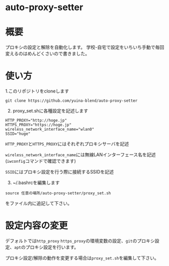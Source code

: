 # auto-proxy-setter

# 概要

プロキシの設定と解除を自動化します。
学校-自宅で設定をいちいち手動で毎回変えるのはめんどくさいので書きました。

# 使い方

1.このリポジトリをcloneします

```
git clone https://github.com/yuina-blend/auto-proxy-setter
```

2. proxy_set.shに各種設定を記述します

```
HTTP_PROXY="http://hoge.jp"
HTTPS_PROXY="https://hoge.jp"
wireless_network_interface_name="wlan0"
SSID="huge"
```

`HTTP_PROXY`と`HTTPS_PROXY`にはそれぞれプロキシサーバを記述

`wireless_network_interface_name`には無線LANインターフェース名を記述(`iwconfig`コマンドで確認できます)

`SSID`にはプロキシ設定を行う際に接続するSSIDを記述

3. ~/.bashrcを編集します

```
source 任意の場所/auto-proxy-setter/proxy_set.sh
```

をファイル内に追記して下さい。

# 設定内容の変更

デフォルトでは`http_proxy` `https_proxy`の環境変数の設定、`git`のプロキシ設定、`apt`のプロキシ設定を行います。

プロキシ設定/解除の動作を変更する場合は`proxy_set.sh`を編集して下さい。
